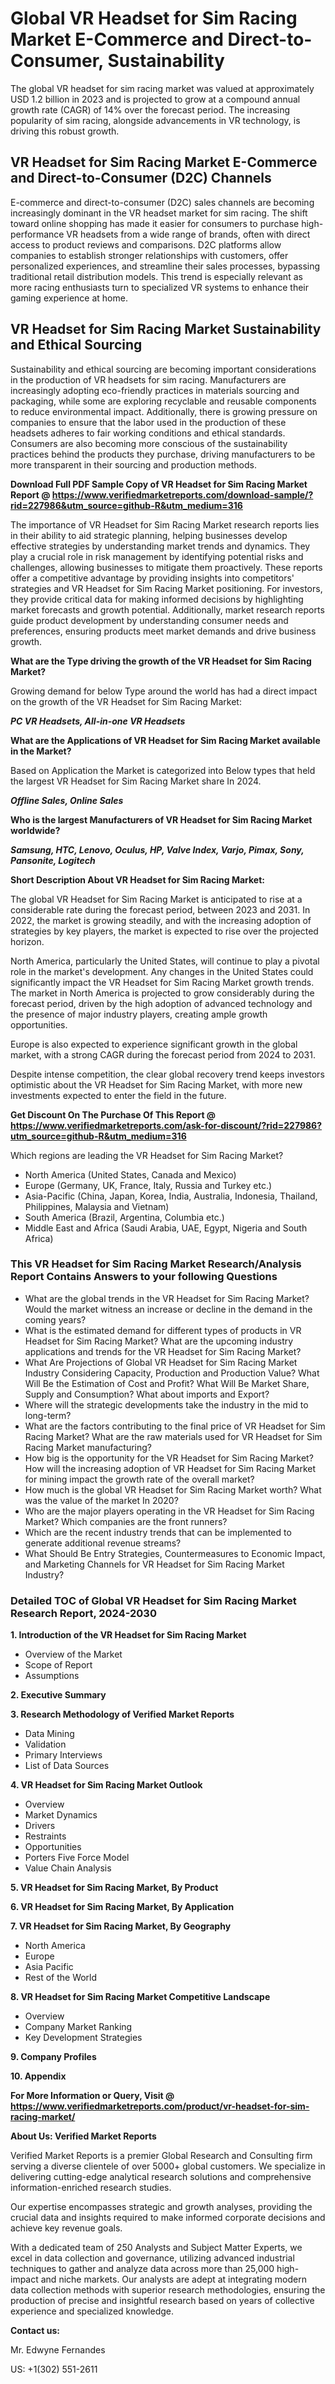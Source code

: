 <h1>Global VR Headset for Sim Racing Market E-Commerce and Direct-to-Consumer, Sustainability</h1><p class=""><p>The global VR headset for sim racing market was valued at approximately USD 1.2 billion in 2023 and is projected to grow at a compound annual growth rate (CAGR) of 14% over the forecast period. The increasing popularity of sim racing, alongside advancements in VR technology, is driving this robust growth.</p><h2>VR Headset for Sim Racing Market E-Commerce and Direct-to-Consumer (D2C) Channels</h2><p>E-commerce and direct-to-consumer (D2C) sales channels are becoming increasingly dominant in the VR headset market for sim racing. The shift toward online shopping has made it easier for consumers to purchase high-performance VR headsets from a wide range of brands, often with direct access to product reviews and comparisons. D2C platforms allow companies to establish stronger relationships with customers, offer personalized experiences, and streamline their sales processes, bypassing traditional retail distribution models. This trend is especially relevant as more racing enthusiasts turn to specialized VR systems to enhance their gaming experience at home.</p><h2>VR Headset for Sim Racing Market Sustainability and Ethical Sourcing</h2><p>Sustainability and ethical sourcing are becoming important considerations in the production of VR headsets for sim racing. Manufacturers are increasingly adopting eco-friendly practices in materials sourcing and packaging, while some are exploring recyclable and reusable components to reduce environmental impact. Additionally, there is growing pressure on companies to ensure that the labor used in the production of these headsets adheres to fair working conditions and ethical standards. Consumers are also becoming more conscious of the sustainability practices behind the products they purchase, driving manufacturers to be more transparent in their sourcing and production methods.</p></p><p class=""><strong>Download Full PDF Sample Copy of VR Headset for Sim Racing Market Report @ <a href="https://www.verifiedmarketreports.com/download-sample/?rid=227986&utm_source=github-R&utm_medium=316" target="_blank">https://www.verifiedmarketreports.com/download-sample/?rid=227986&utm_source=github-R&utm_medium=316</a></strong></p><p>The importance of&nbsp;VR Headset for Sim Racing Market research reports lies in their ability to aid strategic planning, helping businesses develop effective strategies by understanding market trends and dynamics. They play a crucial role in risk management by identifying potential risks and challenges, allowing businesses to mitigate them proactively. These reports offer a competitive advantage by providing insights into competitors' strategies and VR Headset for Sim Racing Market positioning. For investors, they provide critical data for making informed decisions by highlighting market forecasts and growth potential. Additionally, market research reports guide product development by understanding consumer needs and preferences, ensuring products meet market demands and drive business growth.</p><p><strong>What are the&nbsp;Type driving the growth of the VR Headset for Sim Racing Market?</strong></p><p id="" class="">Growing demand for below Type around the world has had a direct impact on the growth of the VR Headset for Sim Racing Market:</p><p class=""><em><strong>PC VR Headsets, All-in-one VR Headsets</strong></em></p><p class=""><strong>What are the&nbsp;Applications&nbsp;of VR Headset for Sim Racing Market available in the Market?</strong></p><p id="" class="">Based on Application the Market is categorized into Below types that held the largest VR Headset for Sim Racing Market share In 2024.</p><p class=""><em><strong>Offline Sales, Online Sales</strong></em></p><p class=""><strong>Who is the largest Manufacturers of VR Headset for Sim Racing Market worldwide?</strong></p><p><em><strong>Samsung, HTC, Lenovo, Oculus, HP, Valve Index, Varjo, Pimax, Sony, Pansonite, Logitech</strong></em></p><p id="" class=""><strong>Short Description About VR Headset for Sim Racing Market:</strong></p><p>The global VR Headset for Sim Racing Market is anticipated to rise at a considerable rate during the forecast period, between 2023 and 2031. In 2022, the market is growing steadily, and with the increasing adoption of strategies by key players, the market is expected to rise over the projected horizon.</p><p>North America, particularly the United States, will continue to play a pivotal role in the market's development. Any changes in the United States could significantly impact the VR Headset for Sim Racing Market growth trends. The market in North America is projected to grow considerably during the forecast period, driven by the high adoption of advanced technology and the presence of major industry players, creating ample growth opportunities.</p><p>Europe is also expected to experience significant growth in the global market, with a strong CAGR during the forecast period from 2024 to 2031.</p><p>Despite intense competition, the clear global recovery trend keeps investors optimistic about the VR Headset for Sim Racing Market, with more new investments expected to enter the field in the future.</p><p id="" class=""><strong>Get Discount On The Purchase Of This Report @ <a href="https://www.verifiedmarketreports.com/ask-for-discount/?rid=227986?utm_source=github-R&utm_medium=316" target="_blank">https://www.verifiedmarketreports.com/ask-for-discount/?rid=227986?utm_source=github-R&utm_medium=316</a></strong></p><p class="">Which regions are leading the VR Headset for Sim Racing Market?</p><ul><li>North America (United States, Canada and Mexico)</li><li>Europe (Germany, UK, France, Italy, Russia and Turkey etc.)</li><li>Asia-Pacific (China, Japan, Korea, India, Australia, Indonesia, Thailand, Philippines, Malaysia and Vietnam)</li><li>South America (Brazil, Argentina, Columbia etc.)</li><li>Middle East and Africa (Saudi Arabia, UAE, Egypt, Nigeria and South Africa)</li></ul><h3 id="" class="">This VR Headset for Sim Racing Market Research/Analysis Report Contains Answers to your following Questions</h3><ul><li>What are the global trends in the VR Headset for Sim Racing Market? Would the market witness an increase or decline in the demand in the coming years?</li><li>What is the estimated demand for different types of products in VR Headset for Sim Racing Market? What are the upcoming industry applications and trends for the VR Headset for Sim Racing Market?</li><li>What Are Projections of Global VR Headset for Sim Racing Market Industry Considering Capacity, Production and Production Value? What Will Be the Estimation of Cost and Profit? What Will Be Market Share, Supply and Consumption? What about imports and Export?</li><li>Where will the strategic developments take the industry in the mid to long-term?</li><li>What are the factors contributing to the final price of VR Headset for Sim Racing Market? What are the raw materials used for VR Headset for Sim Racing Market manufacturing?</li><li>How big is the opportunity for the VR Headset for Sim Racing Market? How will the increasing adoption of VR Headset for Sim Racing Market for mining impact the growth rate of the overall market?</li><li>How much is the global VR Headset for Sim Racing Market worth? What was the value of the market In 2020?</li><li>Who are the major players operating in the VR Headset for Sim Racing Market? Which companies are the front runners?</li><li>Which are the recent industry trends that can be implemented to generate additional revenue streams?</li><li>What Should Be Entry Strategies, Countermeasures to Economic Impact, and Marketing Channels for VR Headset for Sim Racing Market Industry?</li></ul><h3 id="" class="">Detailed TOC of Global VR Headset for Sim Racing Market Research Report, 2024-2030</h3><p id="" class=""><strong>1. Introduction of the VR Headset for Sim Racing Market</strong></p><ul><li>Overview of the Market</li><li>Scope of Report</li><li>Assumptions</li></ul><p id="" class=""><strong>2. Executive Summary</strong></p><p id="" class=""><strong>3. Research Methodology of Verified Market Reports</strong></p><ul><li>Data Mining</li><li>Validation</li><li>Primary Interviews</li><li>List of Data Sources</li></ul><p id="" class=""><strong>4. VR Headset for Sim Racing Market Outlook</strong></p><ul><li>Overview</li><li>Market Dynamics</li><li>Drivers</li><li>Restraints</li><li>Opportunities</li><li>Porters Five Force Model</li><li>Value Chain Analysis</li></ul><p id="" class=""><strong>5. VR Headset for Sim Racing Market, By Product</strong></p><p id="" class=""><strong>6. VR Headset for Sim Racing Market, By Application</strong></p><p id="" class=""><strong>7. VR Headset for Sim Racing Market, By Geography</strong></p><ul><li>North America</li><li>Europe</li><li>Asia Pacific</li><li>Rest of the World</li></ul><p id="" class=""><strong>8. VR Headset for Sim Racing Market Competitive Landscape</strong></p><ul><li>Overview</li><li>Company Market Ranking</li><li>Key Development Strategies</li></ul><p id="" class=""><strong>9. Company Profiles</strong></p><p id="" class=""><strong>10. Appendix</strong></p><p id="" class=""><strong>For More Information or Query, Visit @ <a href="https://www.verifiedmarketreports.com/product/vr-headset-for-sim-racing-market/" target="_blank">https://www.verifiedmarketreports.com/product/vr-headset-for-sim-racing-market/</a></strong></p><p id="" class=""><strong>About Us: Verified Market Reports</strong></p><p id="" class="">Verified Market Reports is a premier Global Research and Consulting firm serving a diverse clientele of over 5000+ global customers. We specialize in delivering cutting-edge analytical research solutions and comprehensive information-enriched research studies.</p><p id="" class="">Our expertise encompasses strategic and growth analyses, providing the crucial data and insights required to make informed corporate decisions and achieve key revenue goals.</p><p id="" class="">With a dedicated team of 250 Analysts and Subject Matter Experts, we excel in data collection and governance, utilizing advanced industrial techniques to gather and analyze data across more than 25,000 high-impact and niche markets. Our analysts are adept at integrating modern data collection methods with superior research methodologies, ensuring the production of precise and insightful research based on years of collective experience and specialized knowledge.</p><p id="" class=""><strong>Contact us:</strong></p><p id="" class="">Mr. Edwyne Fernandes</p><p id="" class="">US: +1(302) 551-2611</p>
